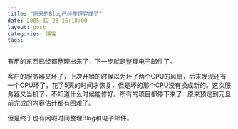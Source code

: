 ```yaml
---
title: "原来的Blog已经整理完成了"
date: 2005-12-26 16:18:00
layout: post
categories: 博客
tags: 
---
```


有用的东西已经都整理出来了，下一步就是整理电子邮件了。

客户的服务器又坏了，上次开始的时候以为坏了两个CPU的风扇，后来发现还有一个CPU坏了，花了5天的时间才恢复，但是坏的那个CPU没有换成新的。这次服务器又当机了，不知道什么时候能修好。所有的项目都停下来了…原来预定到元旦前完成的内容估计都有困难了。

但是终于也有闲暇时间整理Blog和电子邮件。